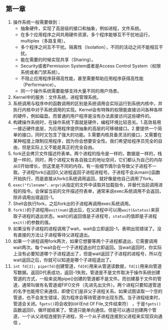 ## 第一章

1. 操作系统一般需要做到：
   + 抽象硬件，实现了高层级的接口和抽象，例如进程，文件系统。
   + 在多个应用程序之间共用硬件资源，多个程序能够互不干扰地运行，multiplex（多路复用）。
   + 多个程序之间互不干扰。隔离性（Isolation），不同的活动之间不能相互干扰。
   + 能在需要的时候实现共享（Sharing）。
   + Security或者Permission System或者是Access Control System（权限系统或者门禁系统）。
   + 不阻止应用程序获得高性能，甚至需要帮助应用程序获得高性能（Performance）。
   + 同一个操作系统需要能够支持大量不同的用户场景。
2. Kernel中的服务：文件系统，进程管理系统。
3. 系统调用与程序中的函数调用的区别是系统调用会实际运行到系统内核中，并执行内核中对于系统调用的实现。Kernel会有特殊的权限能直接访问各种各样的硬件，例如磁盘。而普通的用户程序是没有办法直接访问这些硬件的。
4. 构建操作系统时，在操作系统下面就是硬件，编程环境比较恶劣。1.高效易用—接近硬件底层，为应用程序提供抽象的高层的可移植接口。2.要提供一个简单的接口，同时又包含了强大的功能。3.需要内核具备灵活的接口，又需要在某种程度上限制应用程序，因为你会想要安全性。我们希望给程序员完全的自由，但是实际上又不能是真正的完全自由。
5. fork还会拷贝文件描述符表单。两个进程的指令是一样的，数据是一样的，栈是一样的，同时，两个进程又有各自独立的地址空间，它们都认为自己的内存从0开始增长，但这里是不同的内存。有一些细节偶尔会导致父子进程不一致。子进程fork()返回0,父进程返回子进程进程号。子进程不会从main()函数开始执行，而是直接从fork()系统调用返回，就好像是他自己调用了fork。
6. `exec("filename"，argv)`从指定的文件中读取并加载指令，并替代当前调用进程的指令。会保留当前的文件描述符表单，通常来说exec系统调用不会返回，除非调用出错返回-1。
7. Shell会执行fork，之后fork出的子进程再调用exec系统调用。
8. `fork()`的子进程用`exit(num)`退出后，在父进程中可以用`wait(&status)`来获取子进程的退出状态。wait()的返回值是子进程号，`status`的值即是子进程`exit()`的参数的值。
9. 如果没有子进程的进程调用了wait，wait会立即返回-1，表明出现错误了。没有直接的方法让子进程等待父进程退出。
10. 如果一个进程调用fork两次，如果它想要等两个子进程都退出，它需要调用wait两次。每个wait会在一个子进程退出时立即返回。当wait返回时，你实际上没有必要知道哪个子进程退出了，但是wait返回了子进程的进程号，所以在wait返回之后，你就可以知道是哪个子进程退出了。
11. `int fd[2]; pipe(fd)`创建管道，`fd[0]`用来从管道读数据，`fd[1]`用来向管道写数据。返回0代表成功，返回-1失败。管道是不是文件取决于操作系统创建管道的方式，一般来说用pipe()创建的管道都不是文件。而创建基于文件的管道，通常叫做有名管道或FIFO文件（先进先出文件）。两个进程只要知道管道的名字也能用它来通信，即使它们是非父子进程关系。如果试图读取一个空的管道，也不会发生错误，因为程序会等待管道中出现东西。当子进程结束时，管道会关闭。f`gets()`将会收到`EOF`(End Of File,文件结束符） ，于是`fgets()`函数返回0，循环就结束了。管道只能单向通信。但是可以通过创建两个管道，一个从父进程连接到子进程，另一个从子进程连接到父进程来实现双向通信 。

